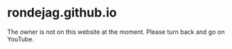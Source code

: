 # rondejag.github.io
The owner is not on this website at the moment. Please turn back and go on YouTube.
